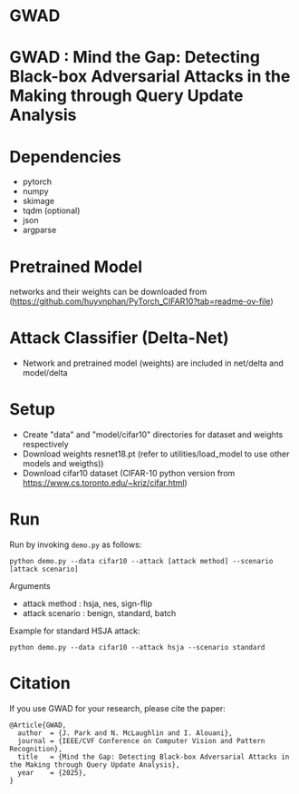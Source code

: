 # GWAD
# GWAD : Mind the Gap: Detecting Black-box Adversarial Attacks in the Making through Query Update Analysis

# Dependencies
- pytorch
- numpy
- skimage
- tqdm (optional)
- json
- argparse

# Pretrained Model
networks and their weights can be downloaded from (https://github.com/huyvnphan/PyTorch_CIFAR10?tab=readme-ov-file)

# Attack Classifier (Delta-Net)
- Network and pretrained model (weights) are included in net/delta and model/delta

# Setup 
- Create "data" and "model/cifar10" directories for dataset and weights respectively
- Download weights resnet18.pt (refer to utilities/load_model to use other models and weigths))
- Download cifar10 dataset (CIFAR-10 python version from https://www.cs.toronto.edu/~kriz/cifar.html)

# Run
Run by invoking `demo.py` as follows:

`python demo.py --data cifar10 --attack [attack method] --scenario [attack scenario]`

Arguments 
- attack method   : hsja, nes, sign-flip
- attack scenario : benign, standard, batch

Example for standard HSJA attack: 

`python demo.py --data cifar10 --attack hsja --scenario standard`

# Citation
If you use GWAD for your research, please cite the paper:
```
@Article{GWAD,
  author  = {J. Park and N. McLaughlin and I. Alouani},  
  journal = {IEEE/CVF Conference on Computer Vision and Pattern Recognition},
  title   = {Mind the Gap: Detecting Black-box Adversarial Attacks in the Making through Query Update Analysis},
  year    = {2025},
}
```
